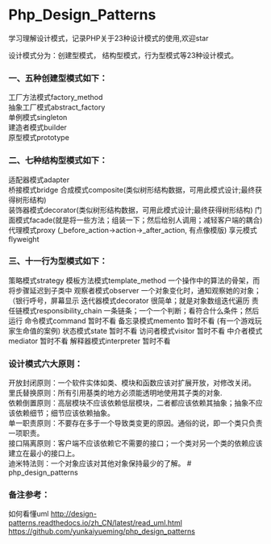 # Php_Design_Patterns #
学习理解设计模式，记录PHP关于23种设计模式的使用,欢迎star  

设计模式分为：创建型模式， 结构型模式，行为型模式等23种设计模式。 

### 一、五种创建型模式如下：
工厂方法模式factory_method   
抽象工厂模式abstract_factory  
单例模式singleton  
建造者模式builder   
原型模式prototype   

### 二、七种结构型模式如下：
适配器模式adapter    
桥接模式bridge
合成模式composite(类似树形结构数据，可用此模式设计;最终获得树形结构)    
装饰器模式decorator(类似树形结构数据，可用此模式设计;最终获得树形结构)
门面模式facade(就是将一些方法；组装一下；然后给别人调用；减轻客户端的耦合)
代理模式proxy  (_before_action->action->_after_action, 有点像模版)
享元模式flyweight

### 三、十一行为型模式如下：
策略模式strategy
模板方法模式template_method  一个操作中的算法的骨架，而将步骤延迟到子类中
观察者模式observer    一个对象变化时，通知观察她的对象；（银行呼号，屏幕显示
迭代器模式decorator   很简单；就是对象数组迭代遍历
责任链模式responsibility_chain  一条链条；一个一个判断；看符合什么条件；然后运行
命令模式command  暂时不看
备忘录模式memento 暂时不看 (有一个游戏玩家生命值的案例)
状态模式state     暂时不看
访问者模式visitor 暂时不看
中介者模式mediator 暂时不看
解释器模式interpreter  暂时不看

### 设计模式六大原则： 
开放封闭原则：一个软件实体如类、模块和函数应该对扩展开放，对修改关闭。  
里氏替换原则：所有引用基类的地方必须能透明地使用其子类的对象.  
依赖倒置原则：高层模块不应该依赖低层模块，二者都应该依赖其抽象；抽象不应该依赖细节；细节应该依赖抽象。  
单一职责原则：不要存在多于一个导致类变更的原因。通俗的说，即一个类只负责一项职责。  
接口隔离原则：客户端不应该依赖它不需要的接口；一个类对另一个类的依赖应该建立在最小的接口上。  
迪米特法则：一个对象应该对其他对象保持最少的了解。  # php_design_patterns

### 备注参考：
如何看懂uml
http://design-patterns.readthedocs.io/zh_CN/latest/read_uml.html
https://github.com/yunkaiyueming/php_design_patterns
